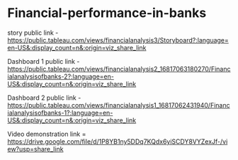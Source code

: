 # Financial-performance-in-banks


story public link -  https://public.tableau.com/views/financialanalysis3/Storyboard?:language=en-US&:display_count=n&:origin=viz_share_link


Dashboard 1 public link - https://public.tableau.com/views/financialanalysis2_16817063180270/Financialanalysisofbanks-2?:language=en-US&:display_count=n&:origin=viz_share_link


Dashboard 2 public link -https://public.tableau.com/views/financialanalysis1_16817062431940/Financialanalysisofbanks-1?:language=en-US&:display_count=n&:origin=viz_share_link

Video demonstration link = https://drive.google.com/file/d/1P8YB1ny5DDq7KQdx6yiSCDY8VYZexJf-/view?usp=share_link
